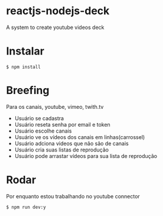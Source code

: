 # reactjs-nodejs-deck
A system to create youtube videos deck

# Instalar
``` 
$ npm install
``` 

# Breefing

Para os canais, youtube, vimeo, twith.tv

- Usuário se cadastra
- Usuário reseta senha por email e token
- Usuário escolhe canais
- Usuário ve os vídeos dos canais em linhas(carrossel)
- Usuário adciona videos que não são de canais
- Usuário cria suas listas de reprodução
- Usuário pode arrastar vídeos para sua lista de reprodução


# Rodar

Por enquanto estou trabalhando no youtube connector

```
$ npm run dev:y

```







